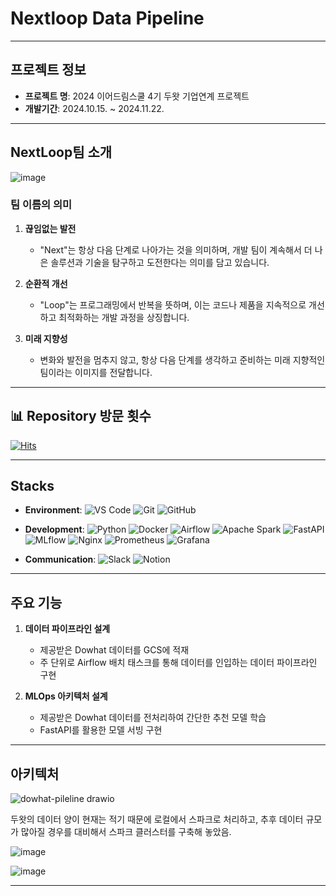 # Nextloop Data Pipeline

---
## 프로젝트 정보 

- **프로젝트 명**: 2024 이어드림스쿨 4기 두왓 기업연계 프로젝트  
- **개발기간**: 2024.10.15. ~ 2024.11.22.
---
  
## NextLoop팀 소개 

![image](https://github.com/user-attachments/assets/734f6e3c-0487-4727-9635-38d13c266c37)


### 팀 이름의 의미
1. **끊임없는 발전**  
   - "Next"는 항상 다음 단계로 나아가는 것을 의미하며, 개발 팀이 계속해서 더 나은 솔루션과 기술을 탐구하고 도전한다는 의미를 담고 있습니다.
     
2. **순환적 개선**  
   - "Loop"는 프로그래밍에서 반복을 뜻하며, 이는 코드나 제품을 지속적으로 개선하고 최적화하는 개발 과정을 상징합니다.
     
3. **미래 지향성**  
   - 변화와 발전을 멈추지 않고, 항상 다음 단계를 생각하고 준비하는 미래 지향적인 팀이라는 이미지를 전달합니다.

---

## 📊 Repository 방문 횟수 

[![Hits](https://hits.seeyoufarm.com/api/count/incr/badge.svg?url=https%3A%2F%2Fgithub.com%2Fimella0707%2Ftest_20240411&count_bg=%2379C83D&title_bg=%23555555&icon=&icon_color=%23E7E7E7&title=hits&edge_flat=false)](https://hits.seeyoufarm.com)


---
## Stacks

- **Environment**: ![VS Code](https://img.shields.io/badge/Visual%20Studio%20Code-blue?logo=visual-studio-code&logoColor=white) ![Git](https://img.shields.io/badge/Git-orange?logo=git&logoColor=white) ![GitHub](https://img.shields.io/badge/GitHub-black?logo=github&logoColor=white)
- **Development**: ![Python](https://img.shields.io/badge/Python-3776AB?logo=python&logoColor=white) ![Docker](https://img.shields.io/badge/Docker-2496ED?logo=docker&logoColor=white) ![Airflow](https://img.shields.io/badge/Apache%20Airflow-017CEE?logo=apache-airflow&logoColor=white) ![Apache Spark](https://img.shields.io/badge/Apache%20Spark-E25A1C?logo=apache-spark&logoColor=white) ![FastAPI](https://img.shields.io/badge/FastAPI-009688?logo=fastapi&logoColor=white) ![MLflow](https://img.shields.io/badge/MLflow-0194E2?logo=mlflow&logoColor=white) ![Nginx](https://img.shields.io/badge/Nginx-009639?logo=nginx&logoColor=white) ![Prometheus](https://img.shields.io/badge/Prometheus-E6522C?logo=prometheus&logoColor=white) ![Grafana](https://img.shields.io/badge/Grafana-F46800?logo=grafana&logoColor=white)



- **Communication**: ![Slack](https://img.shields.io/badge/Slack-4A154B?logo=slack&logoColor=white) ![Notion](https://img.shields.io/badge/Notion-000000?logo=notion&logoColor=white)
 

---

## 주요 기능 

1. **데이터 파이프라인 설계**
   - 제공받은 Dowhat 데이터를 GCS에 적재
   - 주 단위로 Airflow 배치 태스크를 통해 데이터를 인입하는 데이터 파이프라인 구현

2. **MLOps 아키텍처 설계**
   - 제공받은 Dowhat 데이터를 전처리하여 간단한 추천 모델 학습
   - FastAPI를 활용한 모델 서빙 구현

---



## 아키텍처


![dowhat-pileline drawio](https://github.com/user-attachments/assets/51e2365e-6fff-4f42-91b8-5bd35ccd61a1)

두왓의 데이터 양이 현재는 적기 때문에 로컬에서 스파크로 처리하고, 추후 데이터 규모가 많아질 경우를 대비해서 스파크 클러스터를 구축해 놓았음. 



![image](https://github.com/user-attachments/assets/8da81757-4720-4548-bd5f-f1b66901de49)

![image](https://github.com/user-attachments/assets/15ea07f8-c0c0-4b92-95b2-355b674bc189)

---

